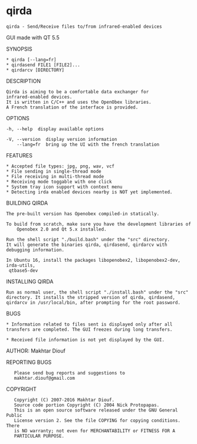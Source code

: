 qirda
=====

	qirda - Send/Receive files to/from infrared-enabled devices
  GUI made with QT 5.5
  
 SYNOPSIS

	* qirda [--lang=fr]
	* qirdasend FILE1 [FILE2]...
	* qirdarcv [DIRECTORY]

 DESCRIPTION

	Qirda is aiming to be a comfortable data exchanger for
	infrared-enabled devices.
	It is written in C/C++ and uses the OpenObex libraries. 
	A French translation of the interface is provided.


 OPTIONS

	-h, --help  display available options

	-V, --version  display version information
        --lang=fr  bring up the UI with the french translation


 FEATURES

	* Accepted file types: jpg, png, wav, vcf
    * File sending in single-thread mode        
	* File receiving in multi-thread mode
	* Receiving mode toggable with one click
    * System tray icon support with context menu
    * Detecting irda enabled devices nearby is NOT yet implemented.


 BUILDING QIRDA

 	The pre-built version has Openobex compiled-in statically.

	To build from scratch, make sure you have the development libraries of
        Openobex 2.0 and Qt 5.x installed.
        
	Run the shell script "./build.bash" under the "src" directory.
	It will generate the binaries qirda, qirdasend, qirdarcv with debugging information.

  	In Ubuntu 16, install the packages libopenobex2, libopenobex2-dev, irda-utils,
 	 qtbase5-dev


 INSTALLING QIRDA

	Run as normal user, the shell script "./install.bash" under the "src"
	directory. It installs the stripped version of qirda, qirdasend,
	qirdarcv in /usr/local/bin, after prompting for the root password.


 BUGS

	* Information related to files sent is displayed only after all
	transfers are completed. The GUI freezes during long transfers.

	* Received file information is not yet displayed by the GUI.


 AUTHOR: Makhtar Diouf

 REPORTING BUGS

       Please send bug reports and suggestions to
       makhtar.diouf@gmail.com

 COPYRIGHT

       Copyright (C) 2007-2016 Makhtar Diouf.
       Source code portion Copyright (C) 2004 Nick Protopapas.
       This is an open source software released under the GNU General Public
       License version 2. See the file COPYING for copying conditions. There
       is NO warranty; not even for MERCHANTABILITY or FITNESS FOR A
       PARTICULAR PURPOSE.

